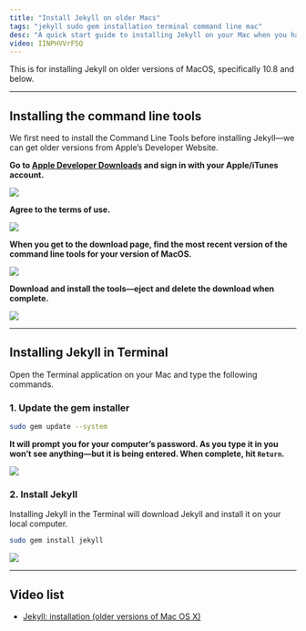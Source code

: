 ```yaml
---
title: "Install Jekyll on older Macs"
tags: "jekyll sudo gem installation terminal command line mac"
desc: "A quick start guide to installing Jekyll on your Mac when you have OS X 10.8 and below."
video: IINPHVVrF5Q
---
```


This is for installing Jekyll on older versions of MacOS, specifically 10.8 and below.

---

## Installing the command line tools

We first need to install the Command Line Tools before installing Jekyll—we can get older versions from Apple’s Developer Website.

**Go to [Apple Developer Downloads](http://developer.apple.com/downloads/) and sign in with your Apple/iTunes account.**

![](developer-apple.jpg)

**Agree to the terms of use.**

![](agreement.jpg)

**When you get to the download page, find the most recent version of the command line tools for your version of MacOS.**

![](command-line-tools.jpg)

**Download and install the tools—eject and delete the download when complete.**

![](installer.jpg)

---

## Installing Jekyll in Terminal

Open the Terminal application on your Mac and type the following commands.

### 1. Update the gem installer

```bash
sudo gem update --system
```

**It will prompt you for your computer’s password. As you type it in you won’t see anything—but it is being entered. When complete, hit `Return`.**

![](jekyll-gem-update.jpg)

### 2. Install Jekyll

Installing Jekyll in the Terminal will download Jekyll and install it on your local computer.

```bash
sudo gem install jekyll
```

![](jekyll-install.jpg)

---

## Video list

- [Jekyll: installation (older versions of Mac OS X)](https://www.youtube.com/watch?v=IINPHVVrF5Q&index=2&list=PLWjCJDeWfDdfVEcLGAfdJn_HXyM4Y7_k-)
